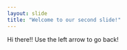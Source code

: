 ```yaml
---
layout: slide
title: "Welcome to our second slide!"
---
```

Hi there!!
Use the left arrow to go back!
